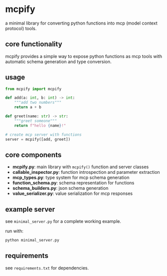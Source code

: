 # mcpify

a minimal library for converting python functions into mcp (model context protocol) tools.

## core functionality

mcpify provides a simple way to expose python functions as mcp tools with automatic schema generation and type conversion.

## usage

```python
from mcpify import mcpify

def add(a: int, b: int) -> int:
    """add two numbers"""
    return a + b

def greet(name: str) -> str:
    """greet someone"""
    return f"hello {name}!"

# create mcp server with functions
server = mcpify([add, greet])
```

## core components

- **mcpify.py**: main library with `mcpify()` function and server classes
- **callable_inspector.py**: function introspection and parameter extraction
- **mcp_types.py**: type system for mcp schema generation
- **function_schema.py**: schema representation for functions
- **schema_builders.py**: json schema generation
- **value_serializer.py**: value serialization for mcp responses

## example server

see `minimal_server.py` for a complete working example.

run with:
```bash
python minimal_server.py
```

## requirements

see `requirements.txt` for dependencies. 